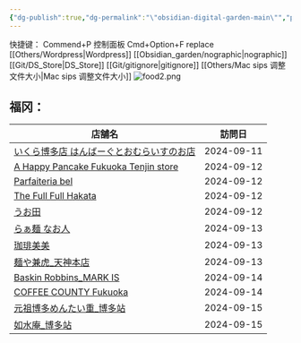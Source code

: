 ```yaml
---
{"dg-publish":true,"dg-permalink":"\"obsidian-digital-garden-main\"","permalink":"/\"obsidian-digital-garden-main\"/","tags":["garden","rednote","gardenEntry"],"created":"2025-02-28T15:55:00.215+08:00","updated":"2025-03-24T00:23:24.945+08:00"}
---
```


快捷键：
Commend+P 控制面板
Cmd+Option+F replace
[[Others/Wordpress\|Wordpress]]
[[Obsidian_garden/nographic\|nographic]]
[[Git/DS_Store\|DS_Store]]
[[Git/gitignore\|gitignore]]
[[Others/Mac sips 调整文件大小\|Mac sips 调整文件大小]]
![food2.png](/img/user/Obsidian_garden/food2.png)


## 福冈：
|店舗名|訪問日|
|------|------|
|[いくら博多店 はんばーぐとおむらいすのお店](app://obsidian.md/xhs/%E6%97%A5%E6%9C%AC/%E7%A6%8F%E5%86%88/%E3%81%84%E3%81%8F%E3%82%89%E5%8D%9A%E5%A4%9A%E5%BA%97%20%E3%81%AF%E3%82%93%E3%81%B0%E3%83%BC%E3%81%90%E3%81%A8%E3%81%8A%E3%82%80%E3%82%89%E3%81%84%E3%81%99%E3%81%AE%E3%81%8A%E5%BA%97.md)|2024-09-11|
|[A Happy Pancake Fukuoka Tenjin store](app://obsidian.md/xhs/%E6%97%A5%E6%9C%AC/%E7%A6%8F%E5%86%88/A%20Happy%20Pancake%20Fukuoka%20Tenjin%20store.md)|2024-09-12|
|[Parfaiteria bel](app://obsidian.md/xhs/%E6%97%A5%E6%9C%AC/%E7%A6%8F%E5%86%88/Parfaiteria%20bel.md)|2024-09-12|
|[The Full Full Hakata](app://obsidian.md/xhs/%E6%97%A5%E6%9C%AC/%E7%A6%8F%E5%86%88/The%20Full%20Full%20Hakata.md)|2024-09-12|
|[うお田](app://obsidian.md/xhs/%E6%97%A5%E6%9C%AC/%E7%A6%8F%E5%86%88/%E3%81%86%E3%81%8A%E7%94%B0.md)|2024-09-12|
|[らぁ麺 なお人](app://obsidian.md/xhs/%E6%97%A5%E6%9C%AC/%E7%A6%8F%E5%86%88/%E3%82%89%E3%81%81%E9%BA%BA%20%E3%81%AA%E3%81%8A%E4%BA%BA.md)|2024-09-13|
|[珈琲美美](app://obsidian.md/xhs/%E6%97%A5%E6%9C%AC/%E7%A6%8F%E5%86%88/%E7%8F%88%E7%90%B2%E7%BE%8E%E7%BE%8E.md)|2024-09-13|
|[麺や兼虎_天神本店](app://obsidian.md/xhs/%E6%97%A5%E6%9C%AC/%E7%A6%8F%E5%86%88/%E9%BA%BA%E3%82%84%E5%85%BC%E8%99%8E_%E5%A4%A9%E7%A5%9E%E6%9C%AC%E5%BA%97.md)|2024-09-13|
|[Baskin Robbins_MARK IS](app://obsidian.md/xhs/%E6%97%A5%E6%9C%AC/%E7%A6%8F%E5%86%88/Baskin%20Robbins_MARK%20IS.md)|2024-09-14|
|[COFFEE COUNTY Fukuoka](app://obsidian.md/xhs/%E6%97%A5%E6%9C%AC/%E7%A6%8F%E5%86%88/COFFEE%20COUNTY%20Fukuoka.md)|2024-09-14|
|[元祖博多めんたい重_博多站](app://obsidian.md/xhs/%E6%97%A5%E6%9C%AC/%E7%A6%8F%E5%86%88/%E5%85%83%E7%A5%96%E5%8D%9A%E5%A4%9A%E3%82%81%E3%82%93%E3%81%9F%E3%81%84%E9%87%8D_%E5%8D%9A%E5%A4%9A%E7%AB%99.md)|2024-09-15|
|[如水庵_博多站](app://obsidian.md/xhs/%E6%97%A5%E6%9C%AC/%E7%A6%8F%E5%86%88/%E5%A6%82%E6%B0%B4%E5%BA%B5_%E5%8D%9A%E5%A4%9A%E7%AB%99.md)|2024-09-15|


